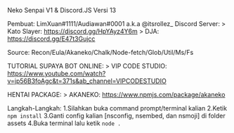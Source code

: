 Neko Senpai V1 & Discord.JS Versi 13

Pembuat: LimXuan#1111/Audiawan#0001 a.k.a @itsrollez_
Discord Server: 
    > Kato Slayer: https://discord.gg/HpYAyz4Y6m
    > DJA: https://discord.gg/E47t3Gujcc


Source: Recon/Eula/Akaneko/Chalk/Node-fetch/Glob/Util/Ms/Fs

TUTORIAL SUPAYA BOT ONLINE:
    > VIP CODE STUDIO: https://www.youtube.com/watch?v=jp56B3foAgc&t=371s&ab_channel=VIPCODESTUDIO

HENTAI PACKAGE:
    > AKANEKO: https://www.npmjs.com/package/akaneko

Langkah-Langkah:
1.Silahkan buka command prompt/terminal kalian
2.Ketik `npm install`
3.Ganti config kalian [nsconfig, nsembed, dan nsmoji] di folder assets
4.Buka terminal lalu ketik `node .`
